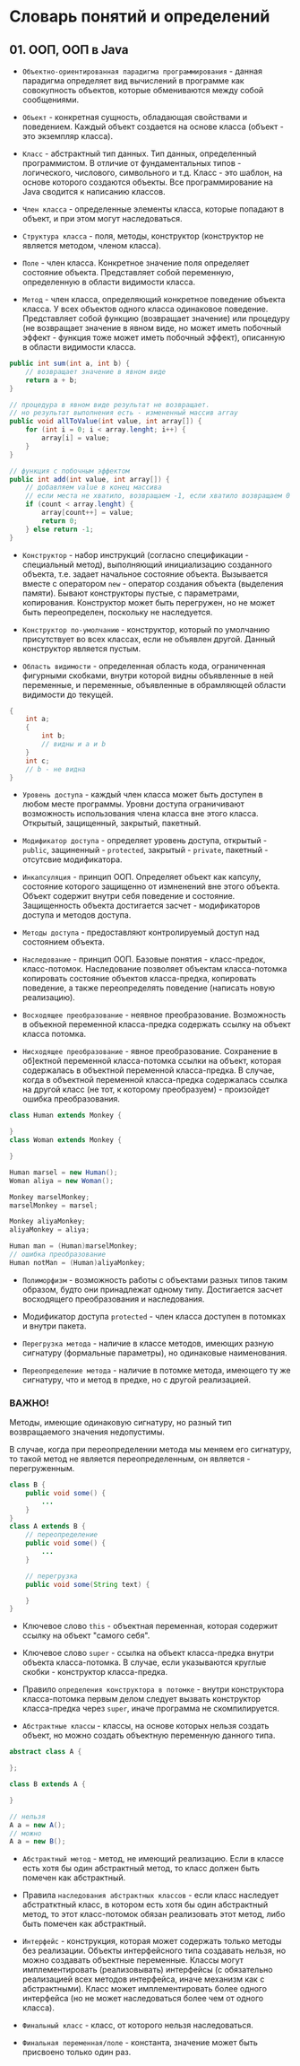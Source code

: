 # Словарь понятий и определений

## 01. ООП, ООП в Java

* `Объектно-ориентированная парадигма программирования` - данная парадигма определяет вид вычислений в программе как совокупность объектов, которые обмениваются между собой сообщениями. 

* `Объект` - конкретная сущность, обладающая свойствами и поведением. Каждый объект создается на основе класса (объект - это экземпляр класса).

* `Класс` - абстрактный тип данных. Тип данных, определенный программистом. В отличие от фундаментальных типов - логического, числового, символьного и т.д. Класс - это шаблон, на основе которого создаются объекты. Все программирование на Java сводится к написанию классов.

* `Член класса` - определенные элементы класса, которые попадают в объект, и при этом могут наследоваться.

* `Структура класса` - поля, методы, конструктор (конструктор не является методом, членом класса).

* `Поле` - член класса. Конкретное значение поля определяет состояние объекта. Представляет собой переменную, определенную в области видимости класса.

* `Метод` - член класса, определяющий конкретное поведение объекта класса. У всех объектов одного класса одинаковое поведение. Представляет собой функцию (возвращает значение) или процедуру (не возвращает значение в явном виде, но может иметь побочный эффект - функция тоже может иметь побочный эффект), описанную в области видимости класса.

```JAVA
public int sum(int a, int b) {
	// возвращает значение в явном виде
	return a + b;
}

// процедура в явном виде результат не возвращает.
// но результат выполнения есть - измененный массив array
public void allToValue(int value, int array[]) {
	for (int i = 0; i < array.lenght; i++) {
		array[i] = value;
	}
}

// функция с побочным эффектом
public int add(int value, int array[]) {
	// добавляем value в конец массива
	// если места не хватило, возвращаем -1, если хватило возвращаем 0 
	if (count < array.lenght) {
		array[count++] = value;
		return 0;
	} else return -1;
}
```

* `Конструктор` - набор инструкций (согласно спецификации - специальный метод), выполняющий инициализацию созданного объекта, т.е. задает начальное состояние объекта. Вызывается вместе с оператором `new` - оператор создания объекта (выделения памяти). Бывают конструкторы пустые, с параметрами, копирования. Конструктор может быть перегружен, но не может быть переопределен, поскольку не наследуется.

* `Конструктор по-умолчанию` - конструктор, который по умолчанию присутствует во всех классах, если не объявлен другой. Данный конструктор является пустым.

* `Область видимости` - определенная область кода, ограниченная фигурными скобками, внутри которой видны объявленные в ней переменные, и переменные, объявленные в обрамляющей области видимости до текущей.

```JAVA
{
	int a;
	{
		int b;
		// видны и a и b
	}
	int c;
	// b - не видна
}
```

* `Уровень доступа` - каждый член класса может быть доступен в любом месте программы. Уровни доступа ограничивают возможность использования члена класса вне этого класса. Открытый, защищенный, закрытый, пакетный.

* `Модификатор доступа` - определяет уровень доступа, открытый - `public`, защиненный - `protected`, закрытый - `private`, пакетный - отсутсвие модификатора.

* `Инкапсуляция` - принцип ООП. Определяет объект как капсулу, состояние которого защищенно от измненений вне этого объекта. Объект содержит внутри себя поведение и состояние. Защищенность объекта достигается засчет - модификаторов доступа и методов доступа.

* `Методы доступа` - предоставляют контролируемый доступ над состоянием объекта.

* `Наследование` - принцип ООП. Базовые понятия - класс-предок, класс-потомок. Наследование позволяет объектам класса-потомка копировать состояние объектов класса-предка, копировать поведение, а также переопределять поведение (написать новую реализацию).

* `Восходящее преобразование` - неявное преобразование. Возможность в объекной переменной класса-предка содержать ссылку на объект класса потомка.

* `Нисходящее преобразование` - явное преобразование. Сохранение в об]ектной переменной класса-потомка ссылки на объект, которая содержалась в объектной переменной класса-предка. В случае, когда в объектной переменной класса-предка содержалась ссылка на другой класс (не тот, к которому преобразуем) - произойдет ошибка преобразования.

```JAVA
class Human extends Monkey {

}  
class Woman extends Monkey {

}

Human marsel = new Human();
Woman aliya = new Woman();

Monkey marselMonkey;
marselMonkey = marsel;

Monkey aliyaMonkey;
aliyaMonkey = aliya;

Human man = (Human)marselMonkey;
// ошибка преобразование
Human notMan = (Human)aliyaMonkey;
```

* `Полиморфизм` - возможность работы с объектами разных типов таким образом, будто они принадлежат одному типу. Достигается засчет восходящего преобразования и наследования.

* Модификатор доступа `protected` - член класса доступен в потомках и внутри пакета.

* `Перегрузка метода` - наличие в классе методов, имеющих разную сигнатуру (формальные параметры), но одинаковые наименования.

* `Переопределение метода`  - наличие в потомке метода, имеющего ту же сигнатуру, что и метод в предке, но с другой реализацией.

### ВАЖНО!

Методы, имеющие одинаковую сигнатуру, но разный тип возвращаемого значения недопустимы.

В случае, когда при переопределении метода мы меняем его сигнатуру, то такой метод не является переопределенным, он является - перегруженным.

```JAVA
class B {
	public void some() {
		...
	}
}
class A extends B {
	// переопределение
	public void some() {
		...
	}

	// перегрузка
	public void some(String text) {

	}
}
```

* Ключевое слово `this` - объектная переменная, которая содержит ссылку на объект "самого себя".

* Ключевое слово `super` - ссылка на объект класса-предка внутри объекта класса-потомка. В случае, если указываются круглые скобки - конструктор класса-предка.

* Правило `определения конструктора в потомке` - внутри конструктора класса-потомка первым делом следует вызвать конструктор класса-предка через `super`, иначе программа не скомпилируется.

* `Абстрактные классы` - классы, на основе которых нельзя создать объект, но можно создать объектную переменную данного типа.

```JAVA
abstract class A {

};

class B extends A {

}

// нельзя
A a = new A();
// можно
A a = new B();
```

* `Абстрактный метод` - метод, не имеющий реализацию. Если в классе есть хотя бы один абстрактный метод, то класс должен быть помечен как абстрактный.

* Правила `наследования абстрактных классов` - если класс наследует абстратктный класс, в котором есть хотя бы один абстрактный метод, то этот класс-потомок обязан реализовать этот метод, либо быть помечен как абстрактный.

* `Интерфейс` - конструкция, которая может содержать только методы без реализации. Объекты интерфейсного типа создавать нельзя, но можно создавать объектные переменные. Классы могут имплементировать (реализовывать) интерфейсы (с обязательно реализацией всех методов интерфейса, иначе механизм как с абстрактными). Класс может имплементировать более одного интерфейса (но не может наследоваться более чем от одного класса).

* `Финальный класс` - класс, от которого нельзя наследоваться.

* `Финальная переменная/поле` - константа, значение может быть присвоено только один раз.
